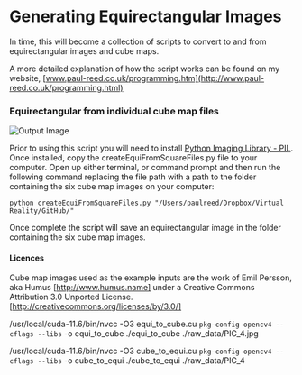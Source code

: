 # Generating Equirectangular Images

In time, this will become a collection of scripts to convert to and from equirectangular images and cube maps.

A more detailed explanation of how the script works can be found on my website, [www.paul-reed.co.uk/programming.htm](http://www.paul-reed.co.uk/programming.html)

### Equirectangular from individual cube map files

![Output Image](http://www.paul-reed.co.uk/images/fortPoint_Equi.png)

Prior to using this script you will need to install [Python Imaging Library - PIL](http://www.pythonware.com/products/pil/). Once installed, copy the createEquiFromSquareFiles.py file to your computer. Open up either terminal, or command prompt and then run the following command replacing the file path with a path to the folder containing the six cube map images on your computer:

    python createEquiFromSquareFiles.py "/Users/paulreed/Dropbox/Virtual Reality/GitHub/"
    
Once complete the script will save an equirectangular image in the folder containing the six cube map images.

#### Licences

Cube map images used as the example inputs are the work of Emil Persson, aka Humus [http://www.humus.name] under a Creative Commons Attribution 3.0 Unported License. [http://creativecommons.org/licenses/by/3.0/]

/usr/local/cuda-11.6/bin/nvcc -O3 equi_to_cube.cu `pkg-config opencv4 --cflags --libs` -o equi_to_cube
./equi_to_cube ./raw_data/PIC_4.jpg

/usr/local/cuda-11.6/bin/nvcc -O3 cube_to_equi.cu `pkg-config opencv4 --cflags --libs` -o cube_to_equi
./cube_to_equi ./raw_data/PIC_4